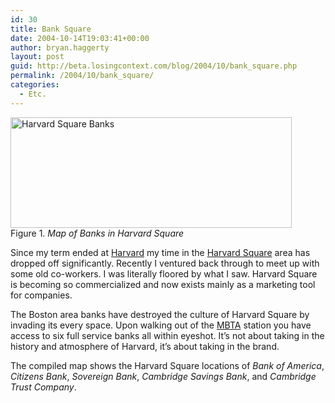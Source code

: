 ```yaml
---
id: 30
title: Bank Square
date: 2004-10-14T19:03:41+00:00
author: bryan.haggerty
layout: post
guid: http://beta.losingcontext.com/blog/2004/10/bank_square.php
permalink: /2004/10/bank_square/
categories:
  - Etc.
---
```

<p class="figure-centered">
  <img alt="Harvard Square Banks" src="http://www.losingcontext.com/blog/images/harvard-bank-map.jpg" width="450" height="177" border="0" /><br /> Figure 1. <em>Map of Banks in Harvard Square</em>
</p>

Since my term ended at [Harvard](http://www.harvard.edu) my time in the [Harvard Square](http://www.harvardsquare.com "Get information about happenings in the square") area has dropped off significantly. Recently I ventured back through to meet up with some old co-workers. I was literally floored by what I saw. Harvard Square is becoming so commercialized and now exists mainly as a marketing tool for companies.

The Boston area banks have destroyed the culture of Harvard Square by invading its every space. Upon walking out of the [MBTA](http://www.mbta.com) station you have access to six full service banks all within eyeshot. It&#8217;s not about taking in the history and atmosphere of Harvard, it&#8217;s about taking in the brand.

The compiled map shows the Harvard Square locations of _Bank of America_, _Citizens Bank_, _Sovereign Bank_, _Cambridge Savings Bank_, and _Cambridge Trust Company_.